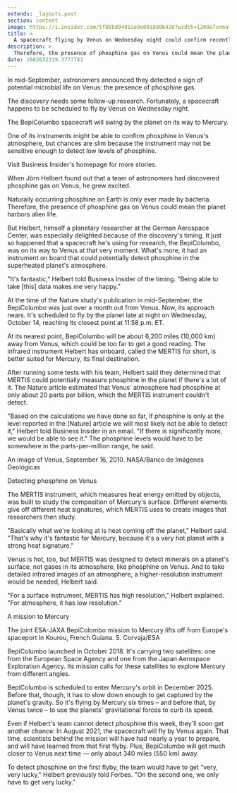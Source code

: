 ```yaml
--- 
extends: _layouts.post 
section: content 
image: https://i.insider.com/5f85bd9491aa9e001880b428?width=1200&format=jpeg 
title: > 
  A spacecraft flying by Venus on Wednesday night could confirm recently found signs of alien life 
description: > 
  Therefore, the presence of phosphine gas on Venus could mean the planet harbors alien life.The Nature article estimated that Venus' atmosphere had phosphine at only about 20 parts per billion, which the MERTIS instrument couldn't detect."Basically what we're looking at is heat coming off the planet," Helbert said.Even if Helbert's team cannot detect phosphine this week, they'll soon get another chance: In August 2021, the spacecraft will fly by Venus again.To detect phosphine on the first flyby, the team would have to get "very, very lucky," Helbert previously told Forbes. 
date: 1602632319.3777783 
--- 
```

In mid-September, astronomers announced they detected a sign of potential microbial life on Venus: the presence of phosphine gas.

The discovery needs some follow-up research. Fortunately, a spacecraft happens to be scheduled to fly by Venus on Wednesday night.

The BepiColumbo spacecraft will swing by the planet on its way to Mercury.

One of its instruments might be able to confirm phosphine in Venus's atmosphere, but chances are slim because the instrument may not be sensitive enough to detect low levels of phosphine.

Visit Business Insider's homepage for more stories.

When Jörn Helbert found out that a team of astronomers had discovered phosphine gas on Venus, he grew excited.

Naturally occurring phosphine on Earth is only ever made by bacteria. Therefore, the presence of phosphine gas on Venus could mean the planet harbors alien life.

But Helbert, himself a planetary researcher at the German Aerospace Center, was especially delighted because of the discovery's timing. It just so happened that a spacecraft he's using for research, the BepiColumbo, was on its way to Venus at that very moment. What's more, it had an instrument on board that could potentially detect phosphine in the superheated planet's atmosphere.

"It's fantastic," Helbert told Business Insider of the timing. "Being able to take [this] data makes me very happy."

At the time of the Nature study's publication in mid-September, the BepiColumbo was just over a month out from Venus. Now, its approach nears. It's scheduled to fly by the planet late at night on Wednesday, October 14, reaching its closest point at 11:58 p.m. ET.

At its nearest point, BepiColumbo will be about 6,200 miles (10,000 km) away from Venus, which could be too far to get a good reading. The infrared instrument Helbert has onboard, called the MERTIS for short, is better suited for Mercury, its final destination.

After running some tests with his team, Helbert said they determined that MERTIS could potentially measure phosphine in the planet if there's a lot of it. The Nature article estimated that Venus' atmosphere had phosphine at only about 20 parts per billion, which the MERTIS instrument couldn't detect.

"Based on the calculations we have done so far, if phosphine is only at the level reported in the [Nature] article we will most likely not be able to detect it," Helbert told Business Insider in an email. "If there is significantly more, we would be able to see it." The phosphine levels would have to be somewhere in the parts-per-million range, he said.

An image of Venus, September 16, 2010. NASA/Banco de Imágenes Geológicas

Detecting phosphine on Venus

The MERTIS instrument, which measures heat energy emitted by objects, was built to study the composition of Mercury's surface. Different elements give off different heat signatures, which MERTIS uses to create images that researchers then study.

"Basically what we're looking at is heat coming off the planet," Helbert said. "That's why it's fantastic for Mercury, because it's a very hot planet with a strong heat signature."

Venus is hot, too, but MERTIS was designed to detect minerals on a planet's surface, not gases in its atmosphere, like phosphine on Venus. And to take detailed infrared images of an atmosphere, a higher-resolution instrument would be needed, Helbert said.

"For a surface instrument, MERTIS has high resolution," Helbert explained. "For atmosphere, it has low resolution."

A mission to Mercury

The joint ESA-JAXA BepiColombo mission to Mercury lifts off from Europe's spaceport in Kourou, French Guiana. S. Corvaja/ESA

BepiColumbo launched in October 2018. It's carrying two satellites: one from the European Space Agency and one from the Japan Aerospace Exploration Agency. Its mission calls for these satellites to explore Mercury from different angles.

BepiColumbo is scheduled to enter Mercury's orbit in December 2025. Before that, though, it has to slow down enough to get captured by the planet's gravity. So it's flying by Mercury six times – and before that, by Venus twice – to use the planets' gravitational forces to curb its speed.

Even if Helbert's team cannot detect phosphine this week, they'll soon get another chance: In August 2021, the spacecraft will fly by Venus again. That time, scientists behind the mission will have had nearly a year to prepare, and will have learned from that first flyby. Plus, BepiColumbo will get much closer to Venus next time — only about 340 miles (550 km) away.

To detect phosphine on the first flyby, the team would have to get "very, very lucky," Helbert previously told Forbes. "On the second one, we only have to get very lucky."